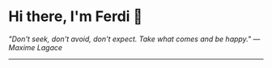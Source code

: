 <h1>Hi there, I'm Ferdi 👋</h1>

<p><em>
  "Don't seek, don't avoid, don't expect. Take what comes and be happy." — Maxime Lagace
</em></p>

---
